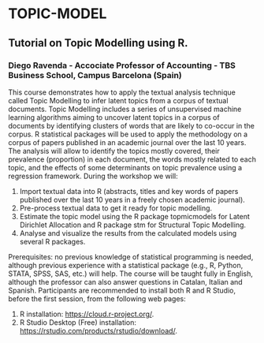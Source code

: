 # TOPIC-MODEL
## Tutorial on Topic Modelling using R.
### Diego Ravenda - Accociate Professor of Accounting - TBS Business School, Campus Barcelona (Spain)

This course demonstrates how to apply the textual analysis technique called Topic Modelling to infer latent topics from a corpus of textual documents. Topic Modelling includes a series of unsupervised machine learning algorithms aiming to uncover latent topics in a corpus of documents by identifying clusters of words that are likely to co-occur in the corpus. R statistical packages will be used to apply the methodology on a corpus of papers published in an academic journal over the last 10 years. The analysis will allow to identify the topics mostly covered, their prevalence (proportion) in each document, the words mostly related to each topic, and the effects of some determinants on topic prevalence using a regression framework.
During the workshop we will:
1.	Import textual data into R (abstracts, titles and key words of papers published over the last 10 years in a freely chosen academic journal).
2.	Pre-process textual data to get it ready for topic modelling.
3.	Estimate the topic model using the R package topmicmodels for Latent Dirichlet Allocation and R package stm for Structural Topic Modelling.
4.	Analyse and visualize the results from the calculated models using several R packages.

Prerequisites: no previous knowledge of statistical programming is needed, although previous experience with a statistical package (e.g., R, Python, STATA, SPSS, SAS, etc.) will help. The course will be taught fully in English, although the professor can also answer questions in Catalan, Italian and Spanish. Participants are recommended to install both R and R Studio, before the first session, from the following web pages:

1.	R installation: https://cloud.r-project.org/.
2.	R Studio Desktop (Free) installation: https://rstudio.com/products/rstudio/download/.
